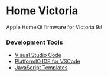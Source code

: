 # Home Victoria
Apple HomeKit firmware for Victoria 9#

### Development Tools
- [Visual Studio Code](https://code.visualstudio.com/)
- [PlatformIO IDE for VSCode](https://marketplace.visualstudio.com/items?itemName=platformio.platformio-ide)
- [JavaScript Templates](https://github.com/blueimp/JavaScript-Templates)
